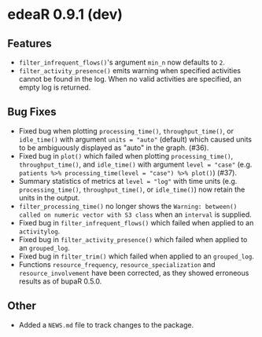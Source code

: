 # edeaR 0.9.1 (dev)

## Features

* `filter_infrequent_flows()`'s argument `min_n` now defaults to `2`.
* `filter_activity_presence()` emits warning when specified activities cannot be found in the log. When no valid activities are specified, an empty log is returned. 

## Bug Fixes

* Fixed bug when plotting `processing_time()`, `throughput_time()`, or `idle_time()` with argument
`units = "auto"` (default) which caused units to be ambiguously displayed as "auto" in the graph. (#36).
* Fixed bug in `plot()` which failed when plotting `processing_time()`, `throughput_time()`, and `idle_time()`
with argument `level = "case"` (e.g. `patients %>% processing_time(level = "case") %>% plot()`) (#37).
* Summary statistics of metrics at `level = "log"` with time units (e.g. `processing_time()`,
`throughput_time()`, or `idle_time()`) now retain the units in the output.
* `filter_processing_time()` no longer shows the `Warning: between() called on numeric vector with S3 class` 
when an `interval` is supplied.
* Fixed bug in `filter_infrequent_flows()` which failed when applied to an `activitylog`.
* Fixed bug in `filter_activity_presence()` which failed when applied to an `grouped_log`.
* Fixed bug in `filter_trim()` which failed when applied to an `grouped_log`.
* Functions `resource_frequency`, `resource_specialization` and `resource_involvement` have been corrected, as they showed erroneous results as of bupaR 0.5.0. 


## Other

* Added a `NEWS.md` file to track changes to the package.
